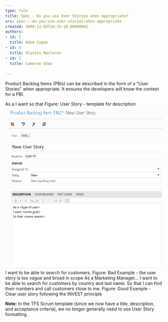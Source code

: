 ```yaml
---
type: rule
title: Spec - Do you use User Stories when appropriate?
uri: spec---do-you-use-user-stories-when-appropriate
created: 2009-11-03T10:33:18.0000000Z
authors:
- id: 1
  title: Adam Cogan
- id: 4
  title: Ulysses Maclaren
- id: 2
  title: Cameron Shaw

---
```


Product Backlog Items (PBIs) can be described in the form of a "User Stories" when appropriate. It ensures the developers will know the context for a PBI.

As a 
I want 
so that
Figure: User Story - template for description
 ![ User Story - Product Backlog Item form](TFS2012UserStory.gif)
I want to be able to search for customers.
Figure: Bad Example - the user story is too vague and broad in scope
As a Marketing Manager...
    I want to be able to search for customers by country and last name.
    So that I can find their numbers and call customers close to me.
Figure: Good Example - Clear user story following the INVEST principle



**Note:** In the TFS Scrum template (since we now have a title, description, and acceptance criteria), we no longer generally need to use User Story formatting.
